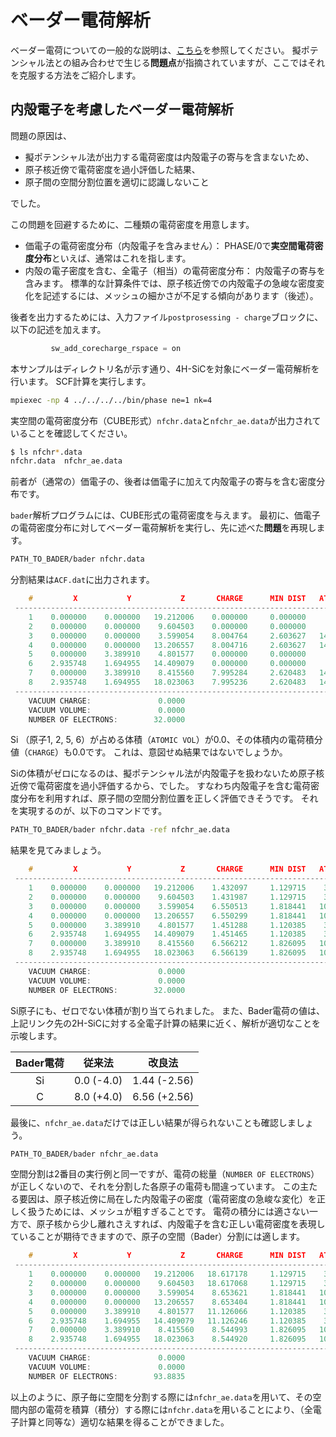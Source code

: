 # ベーダー電荷解析

ベーダー電荷についての一般的な説明は、[こちら](https://www.asms.co.jp/application/analyzer.html#bader)を参照してください。
擬ポテンシャル法との組み合わせで生じる**問題点**が指摘されていますが、ここではそれを克服する方法をご紹介します。

## 内殻電子を考慮したベーダー電荷解析

問題の原因は、

- 擬ポテンシャル法が出力する電荷密度は内殻電子の寄与を含まないため、
- 原子核近傍で電荷密度を過小評価した結果、
- 原子間の空間分割位置を適切に認識しないこと

でした。

この問題を回避するために、二種類の電荷密度を用意します。

- 価電子の電荷密度分布（内殻電子を含みません）：
PHASE/0で**実空間電荷密度分布**といえば、通常はこれを指します。
- 内殻の電子密度を含む、全電子（相当）の電荷密度分布：
内殻電子の寄与を含みます。
標準的な計算条件では、原子核近傍での内殻電子の急峻な密度変化を記述するには、メッシュの細かさが不足する傾向があります（後述）。

後者を出力するためには、入力ファイル`postprosessing - charge`ブロックに、以下の記述を加えます。

```C
         sw_add_corecharge_rspace = on
```

本サンプルはディレクトリ名が示す通り、4H-SiCを対象にベーダー電荷解析を行います。
SCF計算を実行します。

```sh
mpiexec -np 4 ../../../../bin/phase ne=1 nk=4
```

実空間の電荷密度分布（CUBE形式）`nfchr.data`と`nfchr_ae.data`が出力されていることを確認してください。

```sh
$ ls nfchr*.data
nfchr.data	nfchr_ae.data
```

前者が（通常の）価電子の、後者は価電子に加えて内殻電子の寄与を含む密度分布です。

`bader`解析プログラムには、CUBE形式の電荷密度を与えます。
最初に、価電子の電荷密度分布に対してベーダー電荷解析を実行し、先に述べた**問題**を再現します。

```sh
PATH_TO_BADER/bader nfchr.data
```

分割結果は`ACF.dat`に出力されます。

```C
    #         X           Y           Z       CHARGE      MIN DIST   ATOMIC VOL
 --------------------------------------------------------------------------------
    1    0.000000    0.000000   19.212006    0.000000     0.000000     0.000000
    2    0.000000    0.000000    9.604503    0.000000     0.000000     0.000000
    3    0.000000    0.000000    3.599054    8.004764     2.603627   143.455952
    4    0.000000    0.000000   13.206557    8.004716     2.603627   143.450765
    5    0.000000    3.389910    4.801577    0.000000     0.000000     0.000000
    6    2.935748    1.694955   14.409079    0.000000     0.000000     0.000000
    7    0.000000    3.389910    8.415560    7.995284     2.620483   143.388517
    8    2.935748    1.694955   18.023063    7.995236     2.620483   143.383329
 --------------------------------------------------------------------------------
    VACUUM CHARGE:               0.0000
    VACUUM VOLUME:               0.0000
    NUMBER OF ELECTRONS:        32.0000
```

Si （原子1, 2, 5, 6）が占める体積（`ATOMIC VOL`）が0.0、その体積内の電荷積分値（`CHARGE`）も0.0です。
これは、意図せぬ結果ではないでしょうか。

Siの体積がゼロになるのは、擬ポテンシャル法が内殻電子を扱わないため原子核近傍で電荷密度を過小評価するから、でした。
すなわち内殻電子を含む電荷密度分布を利用すれば、原子間の空間分割位置を正しく評価できそうです。
それを実現するのが、以下のコマンドです。

```sh
PATH_TO_BADER/bader nfchr.data -ref nfchr_ae.data
```

結果を見てみましょう。

```C
    #         X           Y           Z       CHARGE      MIN DIST   ATOMIC VOL
 --------------------------------------------------------------------------------
    1    0.000000    0.000000   19.212006    1.432097     1.129715    35.969032
    2    0.000000    0.000000    9.604503    1.431987     1.129715    35.958657
    3    0.000000    0.000000    3.599054    6.550513     1.818441   106.480576
    4    0.000000    0.000000   13.206557    6.550299     1.818441   106.475389
    5    0.000000    3.389910    4.801577    1.451288     1.120385    36.939065
    6    2.935748    1.694955   14.409079    1.451465     1.120385    36.939065
    7    0.000000    3.389910    8.415560    6.566212     1.826095   107.460984
    8    2.935748    1.694955   18.023063    6.566139     1.826095   107.455796
 --------------------------------------------------------------------------------
    VACUUM CHARGE:               0.0000
    VACUUM VOLUME:               0.0000
    NUMBER OF ELECTRONS:        32.0000
```

Si原子にも、ゼロでない体積が割り当てられました。
また、Bader電荷の値は、上記リンク先の2H-SiCに対する全電子計算の結果に近く、解析が適切なことを示唆します。

| Bader電荷 | 従来法 | 改良法 |
| :-------------: | :-------------: | :-------------: |
| Si | 0.0 (-4.0) | 1.44 (-2.56) |
|  C | 8.0 (+4.0) | 6.56 (+2.56) |

最後に、`nfchr_ae.data`だけでは正しい結果が得られないことも確認しましょう。

```sh
PATH_TO_BADER/bader nfchr_ae.data
```

空間分割は2番目の実行例と同一ですが、電荷の総量（`NUMBER OF ELECTRONS`）が正しくないので、それを分割した各原子の電荷も間違っています。
この主たる要因は、原子核近傍に局在した内殻電子の密度（電荷密度の急峻な変化）を正しく扱うためには、メッシュが粗すぎることです。
電荷の積分には適さない一方で、原子核から少し離れさえすれば、内殻電子を含む正しい電荷密度を表現していることが期待できますので、原子の空間（Bader）分割には適します。

```C
    #         X           Y           Z       CHARGE      MIN DIST   ATOMIC VOL
 --------------------------------------------------------------------------------
    1    0.000000    0.000000   19.212006   18.617178     1.129715    35.969032
    2    0.000000    0.000000    9.604503   18.617068     1.129715    35.958657
    3    0.000000    0.000000    3.599054    8.653621     1.818441   106.480576
    4    0.000000    0.000000   13.206557    8.653404     1.818441   106.475389
    5    0.000000    3.389910    4.801577   11.126066     1.120385    36.939065
    6    2.935748    1.694955   14.409079   11.126246     1.120385    36.939065
    7    0.000000    3.389910    8.415560    8.544993     1.826095   107.460984
    8    2.935748    1.694955   18.023063    8.544920     1.826095   107.455796
 --------------------------------------------------------------------------------
    VACUUM CHARGE:               0.0000
    VACUUM VOLUME:               0.0000
    NUMBER OF ELECTRONS:        93.8835
```

以上のように、原子毎に空間を分割する際には`nfchr_ae.data`を用いて、その空間内部の電荷を積算（積分）する際には`nfchr.data`を用いることにより、（全電子計算と同等な）適切な結果を得ることができました。
